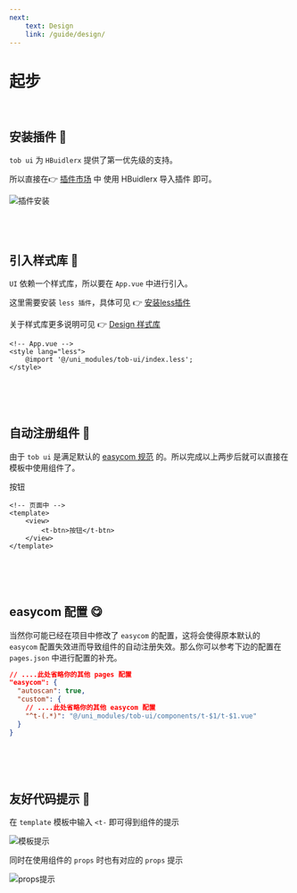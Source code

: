 ```yaml
---
next: 
    text: Design
    link: /guide/design/
---
```

# 起步

<br />


## 安装插件 :thinking:

`tob ui` 为 `HBuidlerx` 提供了第一优先级的支持。  

所以直接在👉 [插件市场](https://ext.dcloud.net.cn/plugin?name=tob-ui) 中 <t-tag color="accent" :light="false">使用 HBuidlerx 导入插件</t-tag> 即可。

<img :src="$withBase('/guide/install-main-plugin.png')" alt="插件安装">

<br />
<br />
<br />
<br />


## 引入样式库 :monocle_face:
`UI` 依赖一个样式库，所以要在 `App.vue` 中进行引入。 

这里需要安装 `less 插件`，具体可见 👉 [安装less插件](/tob-ui-doc/guide/design/style/#安装-less-插件)

关于样式库更多说明可见 👉 [Design 样式库](/tob-ui-doc/guide/design/style/)

```vue
<!-- App.vue -->
<style lang="less">
    @import '@/uni_modules/tob-ui/index.less';
</style>
```

<br />
<br />
<br />

## 自动注册组件 :smiling_face_with_three_hearts:

由于 `tob ui` 是满足默认的 [easycom 规范](https://uniapp.dcloud.io/component/README?id=easycom%e7%bb%84%e4%bb%b6%e8%a7%84%e8%8c%83) 的。所以完成以上两步后就可以直接在模板中使用组件了。

<t-btn color="primary">按钮</t-btn>

```vue
<!-- 页面中 -->
<template>
    <view>
        <t-btn>按钮</t-btn>
    </view>
</template>
```

<br />
<br />
<br />

## easycom 配置 :yum:

当然你可能已经在项目中修改了 `easycom` 的配置，这将会使得原本默认的 `easycom` 配置失效进而导致组件的自动注册失效。那么你可以参考下边的配置在 `pages.json` 中进行配置的补充。

```json
// ....此处省略你的其他 pages 配置
"easycom": {
  "autoscan": true,
  "custom": {
    // ....此处省略你的其他 easycom 配置
    "^t-(.*)": "@/uni_modules/tob-ui/components/t-$1/t-$1.vue"
  }
}
```

<br />
<br />
<br />

## 友好代码提示 :raised_eyebrow:

在 `template` 模板中输入 `<t-` 即可得到组件的提示

<img :src="$withBase('/template-tips.png')" alt="模板提示">

同时在使用组件的 `props` 时也有对应的 `props` 提示

<img :src="$withBase('/code-tips.png')" alt="props提示">


<br />
<br />
<br />

